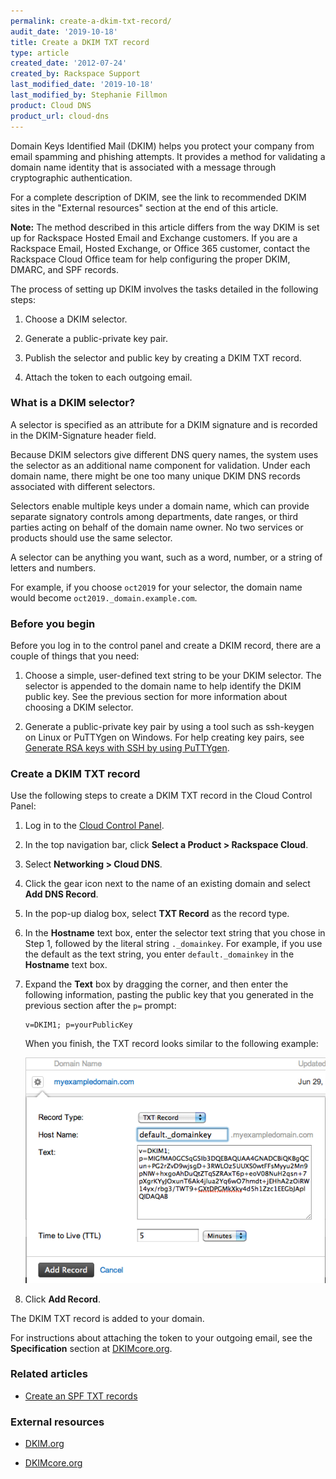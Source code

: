 ```yaml
---
permalink: create-a-dkim-txt-record/
audit_date: '2019-10-18'
title: Create a DKIM TXT record
type: article
created_date: '2012-07-24'
created_by: Rackspace Support
last_modified_date: '2019-10-18'
last_modified_by: Stephanie Fillmon
product: Cloud DNS
product_url: cloud-dns
---
```


Domain Keys Identified Mail (DKIM) helps you protect your company from
email spamming and phishing attempts. It provides a method for
validating a domain name identity that is associated with a message
through cryptographic authentication.

For a complete description of DKIM, see the link to recommended DKIM sites
in the "External resources" section at the end of this article.

**Note:** The method described in this article differs from the way DKIM is
set up for Rackspace Hosted Email and Exchange customers. If you are a
Rackspace Email, Hosted Exchange, or Office 365 customer, contact the
Rackspace Cloud Office team for help configuring the proper DKIM, DMARC, and
SPF records.

The process of setting up DKIM involves the tasks detailed
in the following steps:

1.  Choose a DKIM selector.

2.  Generate a public-private key pair.

3.  Publish the selector and public key by creating a DKIM TXT record.

4.  Attach the token to each outgoing email.

### What is a DKIM selector?

A selector is specified as an attribute for a DKIM signature and is recorded in the DKIM-Signature header field.

Because DKIM selectors give different DNS query names, the system uses the selector as an additional name component for validation. Under each domain name, there might be one too many unique DKIM DNS records associated with different selectors.

Selectors enable multiple keys under a domain name, which can provide separate signatory controls among departments, date ranges, or third parties acting on behalf of the domain name owner. No two services or products should use the same selector.

A selector can be anything you want, such as a word, number, or a string of letters and numbers.

For example, if you choose `oct2019` for your selector, the domain name would
become `oct2019._domain.example.com`.

### Before you begin

Before you log in to the control panel and create a DKIM record, there are
a couple of things that you need:

1. Choose a simple, user-defined text string to be your DKIM selector. The
   selector is appended to the domain name to help identify the DKIM public
   key. See the previous section for more information about choosing a
   DKIM selector.

2. Generate a public-private key pair by using a tool such as ssh-keygen on
   Linux or PuTTYgen on Windows. For help creating key pairs, see
   [Generate RSA keys with SSH by using PuTTYgen](/support/how-to/generating-rsa-keys-with-ssh-puttygen).


### Create a DKIM TXT record

Use the following steps to create a DKIM TXT record in the Cloud Control
Panel:

1. Log in to the [Cloud Control Panel](https://login.rackspace.com/).

2. In the top navigation bar, click **Select a Product > Rackspace Cloud**.

3. Select **Networking > Cloud DNS**.

4. Click the gear icon next to the name of an existing domain and
   select **Add DNS Record**.

5. In the pop-up dialog box, select **TXT Record** as the record type.

6. In the **Hostname** text box, enter the selector text string that you chose
   in Step 1, followed by the literal string `._domainkey`. For example, if you
   use the default as the text string, you enter `default._domainkey` in the
   **Hostname** text box.

7. Expand the **Text** box by dragging the corner, and then enter the
   following information, pasting the public key that you generated in the
   previous section after the `p=` prompt:

       v=DKIM1; p=yourPublicKey

   When you finish, the TXT record looks similar to the following
   example:

   <img src="AddDKIMDNSTXTRecord.png" alt="DKIM DNS TXT Record" />

8.  Click **Add Record**.

The DKIM TXT record is added to your domain.

For instructions about attaching the token to your outgoing email, see the
**Specification** section at [DKIMcore.org](https://dkimcore.org/).

### Related articles

- [Create an SPF TXT records](/support/how-to/create-an-spf-txt-record)

### External resources

- [DKIM.org](https://www.dkim.org)

- [DKIMcore.org](https://dkimcore.org/specification.html)
